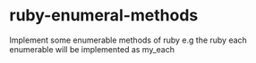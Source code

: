 # ruby-enumeral-methods
Implement some enumerable methods of ruby e.g the ruby each enumerable will be implemented as my_each
